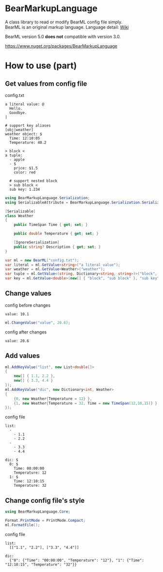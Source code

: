 # BearMarkupLanguage
A class library to read or modify BearML config file simply.  
BearML is an original markup language. Language detail: [Wiki](../../wiki/Bear-Markup-Language-ver-5.0)  

BearML version 5.0 <b>does not</b> compatible with version 3.0.
<br>

https://www.nuget.org/packages/BearMarkupLanguage

# How to use (part)
## Get values from config file
config.txt  
```
a literal value: @
  Hello.
  Goodbye.
|

# support key aliases
[obj|weather]
weather object: $
  Time: 12:10:05
  Temperature: 40.2

> block <
a tuple: 
  - apple
  - $
    price: $1.5
    color: red
  
  # support nested block
  > sub block <
  sub key: 1.234
```
```c#
using BearMarkupLanguage.Serialization;
using SerializableAttribute = BearMarkupLanguage.Serialization.SerializableAttribute;

[Serializable]
class Weather
{
    public TimeSpan Time { get; set; }

    public double Temperature { get; set; }

    [IgnoreSerialization]
    public string? Description { get; set; }
}
```
```c#
var ml = new BearML("config.txt");
var literal = ml.GetValue<string>("a literal value");
var weather = ml.GetValue<Weather>("weather");
var tuple = ml.GetValue<(string, Dictionary<string, string>)>("block", "a tuple");
var key = ml.GetValue<double>(new[] { "block", "sub block" }, "sub key");
```

## Change values
config before changes
```
value: 10.1
```
```c#
ml.ChangeValue("value", 20.6);
```
config after changes
```
value: 20.6
```

## Add values
```c#
ml.AddKeyValue("list", new List<double[]> 
{ 
    new[] { 1.1, 2.2 }, 
    new[] { 3.3, 4.4 } 
});
ml.AddKeyValue("dic", new Dictionary<int, Weather>
{
    {0, new Weather{Temperature = 12} },
    {1, new Weather{Temperature = 32, Time = new TimeSpan(12,10,15)} }
});
```
config file
```
list: 
  -
    - 1.1
    - 2.2
  -
    - 3.3
    - 4.4

dic: $
  0: $
    Time: 00:00:00
    Temperature: 12
  1: $
    Time: 12:10:15
    Temperature: 32
```

## Change config file's style
```c#
using BearMarkupLanguage.Core;

Format.PrintMode = PrintMode.Compact;
ml.FormatFile();
```
config file
```
list: 
  [["1.1", "2.2"], ["3.3", "4.4"]]

dic: 
  {"0": {"Time": "00:00:00", "Temperature": "12"}, "1": {"Time": "12:10:15", "Temperature": "32"}}
```
